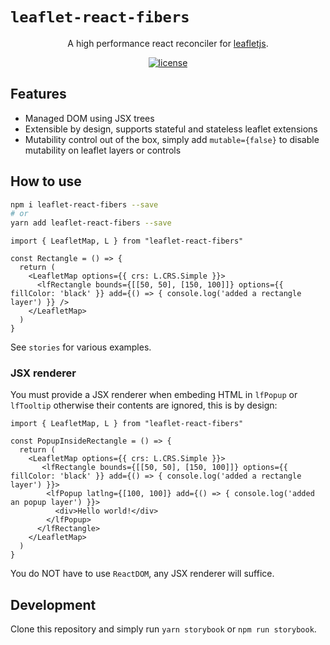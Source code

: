`leaflet-react-fibers`
=====================

<div align="center">

A high performance react reconciler for [leafletjs](https://www.leafletjs.com).

[![license](https://img.shields.io/badge/license-MIT-blue.svg)](https://github.com/IRoninCoder/leaflet-react-fibers/blob/master/LICENSE)

</div>


## Features

- Managed DOM using JSX trees
- Extensible by design, supports stateful and stateless leaflet extensions
- Mutability control out of the box, simply add `mutable={false}` to disable mutability on leaflet layers or controls


## How to use
```sh
npm i leaflet-react-fibers --save
# or
yarn add leaflet-react-fibers --save
```
```tsx
import { LeafletMap, L } from "leaflet-react-fibers"

const Rectangle = () => {
  return (
    <LeafletMap options={{ crs: L.CRS.Simple }}>
      <lfRectangle bounds={[[50, 50], [150, 100]]} options={{ fillColor: 'black' }} add={() => { console.log('added a rectangle layer') }} />
    </LeafletMap>
  )
}
```
See `stories` for various examples.

### JSX renderer
You must provide a JSX renderer when embeding HTML in `lfPopup` or `lfTooltip` otherwise their contents are ignored, this is by design:
```tsx
import { LeafletMap, L } from "leaflet-react-fibers"

const PopupInsideRectangle = () => {
  return (
    <LeafletMap options={{ crs: L.CRS.Simple }}>
       <lfRectangle bounds={[[50, 50], [150, 100]]} options={{ fillColor: 'black' }} add={() => { console.log('added a rectangle layer') }}>
        <lfPopup latlng={[100, 100]} add={() => { console.log('added an popup layer') }}>
          <div>Hello world!</div>
        </lfPopup>
      </lfRectangle>
    </LeafletMap>
  )
}
```
You do NOT have to use `ReactDOM`, any JSX renderer will suffice. 


## Development
Clone this repository and simply run `yarn storybook` or `npm run storybook`.
